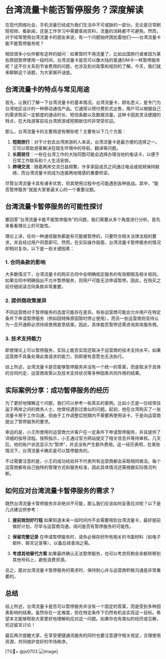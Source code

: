 # 台湾流量卡能否暂停服务？深度解读

在现代网络社会，手机流量已经成为我们生活中不可或缺的一部分。无论是日常刷短视频、看新闻，还是工作学习中需要查阅资料，流量的消耗都不可避免。然而，对于经常使用台湾流量卡的朋友来说，有一个问题始终困扰着他们——台湾流量卡能不能暂停服务呢？

相信很多小伙伴都有这样的疑问：如果暂时不用流量了，比如出国旅行或者因为某些原因暂停使用一段时间，台湾流量卡是否可以像大陆的普通SIM卡一样暂停服务呢？这不仅关系到节省费用的问题，也涉及到对政策和规则的了解。今天，我们就来聊聊这个话题，为大家揭开谜底。

## 台湾流量卡的特点与常见用途

首先，让我们了解一下台湾流量卡的基本情况。台湾流量卡，顾名思义，是专门为台湾地区设计的一种移动通信产品。它通常以预付费形式出售，用户可以根据自己的需求购买一定额度的通话时长、短信条数以及数据流量。这种卡因其灵活便捷的特点，在大陆游客前往台湾旅游或短期居住时非常受欢迎。

那么，台湾流量卡的主要用途有哪些呢？主要有以下几个方面：

1. **短期旅行**：对于计划去台湾旅游的人来说，台湾流量卡是最方便的选择之一。它可以帮助游客解决在陌生环境中的导航、翻译等问题。
2. **长期居住**：一些在台湾工作的大陆同胞可能会选择办理当地的电话卡，以便于日常工作联系和个人生活安排。
3. **跨境交流**：随着两岸交流日益频繁，许多家庭成员之间通过电话或视频保持联络，而台湾流量卡则成为连接两地情感的重要桥梁。

尽管台湾流量卡具有诸多优势，但其使用过程中也可能遇到各种挑战。其中，“能否暂停服务”就是大家普遍关心的一个重要议题。

## 台湾流量卡暂停服务的可能性探讨

要回答“台湾流量卡能不能暂停服务”的问题，我们需要从多个角度进行分析。首先来看看理论上的可能性。

理论上讲，任何一种通信服务都是有可能被暂停的，只要符合相关法律法规的要求，并且经过用户同意即可。然而，在实际操作层面，台湾流量卡暂停服务的情况却相对复杂。以下是一些关键因素：

### 1. 合同条款的影响
大多数情况下，台湾流量卡的购买合同中会明确规定服务的有效期限及相关规则。如果合同中明确指出不允许暂停服务，则用户可能无法申请暂停。因此，在购买之前仔细阅读合同条款非常重要。

### 2. 提供商政策差异
不同运营商对于暂停服务的态度可能存在差异。有些运营商可能会允许用户在特定条件下申请暂停服务（例如因特殊原因暂时停止使用），而另一些运营商则坚持认为一旦开通即必须持续使用直至结束。因此，具体能否暂停还需咨询具体服务商。

### 3. 技术支持能力
即使理论上可以暂停服务，实际上能否实现还取决于运营商的技术支持水平。如果运营商不具备处理此类请求的能力，则即便有意愿也无法执行。

综上所述，台湾流量卡是否能够暂停服务并没有一个统一的答案，而是取决于具体的合同约定、运营商政策以及技术支持状况等多种因素共同作用的结果。

## 实际案例分享：成功暂停服务的经历

为了更好地理解这个问题，我们可以参考一些真实的案例。比如小王是一位经常往返于两岸之间的商务人士，他曾经遇到过类似的问题。起初，他在台湾购买了一张流量卡用于工作沟通，但由于工作调整后短期内不需要再使用该卡，于是向运营商提出了暂停服务的要求。

幸运的是，小王所使用的运营商允许客户在一定条件下申请暂停服务，并且提供了详细的指导流程。按照指示，小王通过官方网站提交了相关信息并等待审核。几天后，他的账户状态显示为“暂停”，并且没有产生额外费用。这一经历表明，在某些情况下，台湾流量卡确实是可以暂停服务的。

不过需要注意的是，小王的成功经验并不代表所有运营商都会采取相同做法。每个运营商都有自己独特的管理方式和服务标准，因此具体情况还需根据实际情况判断。

## 如何应对台湾流量卡暂停服务的需求？

既然台湾流量卡暂停服务并非绝对不可能，那么我们应该如何妥善应对呢？以下是几点建议供参考：

1. **提前规划好行程**
   如果知道未来一段时间内不会需要用到台湾流量卡，最好提前做好计划，尽早与运营商沟通，询问是否有暂停服务的可能性。

2. **保留完整记录**
   在申请暂停服务时，请务必保存好所有相关的书面材料（如电子邮件、聊天记录等），以备后续查询之需。

3. **考虑其他替代方案**
   如果最终确认无法暂停服务，也可以考虑将剩余余额转移到其他号码上，避免浪费资源。

总之，面对台湾流量卡暂停服务的需求时，保持耐心并与运营商积极沟通是非常重要的。

## 总结

综上所述，台湾流量卡是否可以暂停服务并没有一个固定的答案，而是受到多种因素影响的结果。虽然存在一定难度，但在特定条件下仍然有机会实现这一目标。希望本文能够帮助大家更好地理解和应对这一问题。如果你也有类似的经历或见解，欢迎留言讨论！

最后再次提醒大家，在享受便捷通讯服务的同时也要注意遵守相关规定，合理使用资源，共同维护良好的市场秩序。

[TG💪+ @jx0703 ![Image](https://github.com/user-attachments/assets/dbca1d08-cadb-493c-b0ec-ad6f7a83f270)]